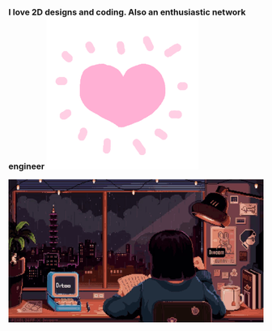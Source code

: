 ### I love 2D designs and coding. Also an enthusiastic network engineer <img src="https://raw.githubusercontent.com/handescribbles/handescribbles/main/LightImpassionedAsiaticlesserfreshwaterclam-max-1mb.gif" alt="" width="300" height="300">

<img src="https://raw.githubusercontent.com/handescribbles/handescribbles/4e63034c8ffe4cff5c06d3c4c30491c3ce25575d/pixel-study.gif" width="auto">

<!--
**handescribbles/handescribbles** is a ✨ _special_ ✨ repository because its `README.md` (this file) appears on your GitHub profile.

Here are some ideas to get you started:

- 🔭 I’m currently working on ...
- 🌱 I’m currently learning ...
- 👯 I’m looking to collaborate on ...
- 🤔 I’m looking for help with ...
- 💬 Ask me about ...
- 📫 How to reach me: ...
- 😄 Pronouns: ...
- ⚡ Fun fact: ...
-->
